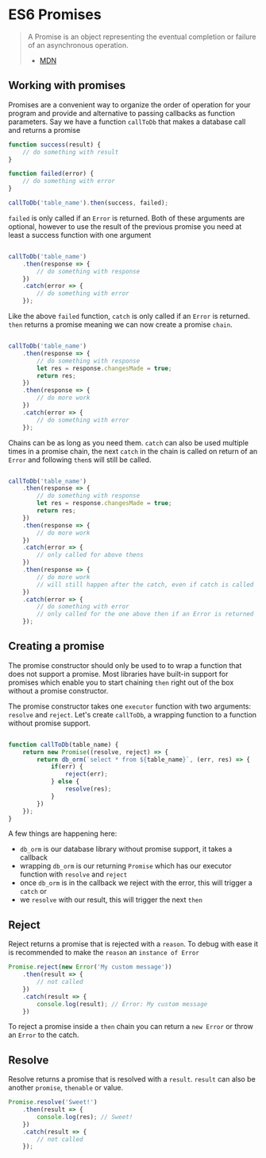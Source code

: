 # ES6 Promises

> A Promise is an object representing the eventual completion or failure of an 
> asynchronous operation.
> - [MDN][MDN Promise]

## Working with promises

Promises are a convenient way to organize the order of operation for your 
program and provide and alternative to passing callbacks as function parameters.
Say we have a function `callToDb` that makes a database call and returns a 
promise

```js
function success(result) {
	// do something with result
}

function failed(error) {
	// do something with error
}

callToDb('table_name').then(success, failed);
```

`failed` is only called if an `Error` is returned. Both of these arguments are 
optional, however to use the result of the previous promise you need at least 
a success function with one argument

```js

callToDb('table_name')
	.then(response => {
		// do something with response
	})
	.catch(error => {
		// do something with error
	});
```

Like the above `failed` function, `catch` is only called if an `Error` is 
returned. `then` returns a promise meaning we can now create a promise `chain`.

```js

callToDb('table_name')
	.then(response => {
		// do something with response
		let res = response.changesMade = true;
		return res;
	})
	.then(response => {
		// do more work
	})
	.catch(error => {
		// do something with error
	});
```

Chains can be as long as you need them. `catch` can also be used multiple 
times in a promise chain, the next `catch` in the chain is called on return 
of an `Error` and following `then`s will still be called.

```js

callToDb('table_name')
	.then(response => {
		// do something with response
		let res = response.changesMade = true;
		return res;
	})
	.then(response => {
		// do more work
	})
	.catch(error => {
		// only called for above thens
	})
	.then(response => {
		// do more work
		// will still happen after the catch, even if catch is called
	})
	.catch(error => {
		// do something with error
		// only called for the one above then if an Error is returned
	});
```

## Creating a promise

The promise constructor should only be used to to wrap a function that does not 
support a promise. Most libraries have built-in support for promises which 
enable you to start chaining `then` right out of the box without a promise 
constructor.

The promise constructor takes one `executor` function with two arguments: 
`resolve` and `reject`. Let's create `callToDb`, a wrapping function to a 
function without promise support.

```js

function callToDb(table_name) {
	return new Promise((resolve, reject) => {
		return db_orm(`select * from ${table_name}`, (err, res) => {
			if(err) {
				reject(err);
			} else {
				resolve(res);
			}
		})
	});
}
```
A few things are happening here:

- `db_orm` is our database library without promise support, it takes a callback
- wrapping `db_orm` is our returning `Promise` which has our executor function
with `resolve` and `reject`
- once `db_orm` is in the callback we reject with the error, 
this will trigger a `catch` or
- we `resolve` with our result, this will trigger the next `then`

## Reject

Reject returns a promise that is rejected with a `reason`. To debug with ease 
it is recommended to make the `reason` an `instance of Error`

```js
Promise.reject(new Error('My custom message'))
	.then(result => {
		// not called
	})
	.catch(result => {
		console.log(result); // Error: My custom message
	})
```
To reject a promise inside a `then` chain you can return a `new Error` or 
throw an `Error` to the catch.

## Resolve

Resolve returns a promise that is resolved with a `result`. `result` can also 
be another `promise`, `thenable` or value.

```js
Promise.resolve('Sweet!')
	.then(result => {
		console.log(res); // Sweet!
	})
	.catch(result => {
		// not called
	});
```


[MDN Promise]: https://developer.mozilla.org/en-US/docs/Web/JavaScript/Guide/Using_promises
